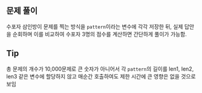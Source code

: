 ## 문제 풀이
수포자 삼인방이 문제를 찍는 방식을 `pattern`이라는 변수에 각각 저장한 뒤, 실제 답안을 순회하며 이를 비교하여 수포자 3명의 점수를 계산하면 간단하게 풀이가 가능함.


## Tip
총 문제의 개수가 10,000문제로 큰 숫자가 아니어서 각 `pattern`의 길이를 len1, len2, len3 같은 변수에 할당하지 않고 매순간 호출하여도 제한 시간에 큰 영향은 없을 것으로 보임